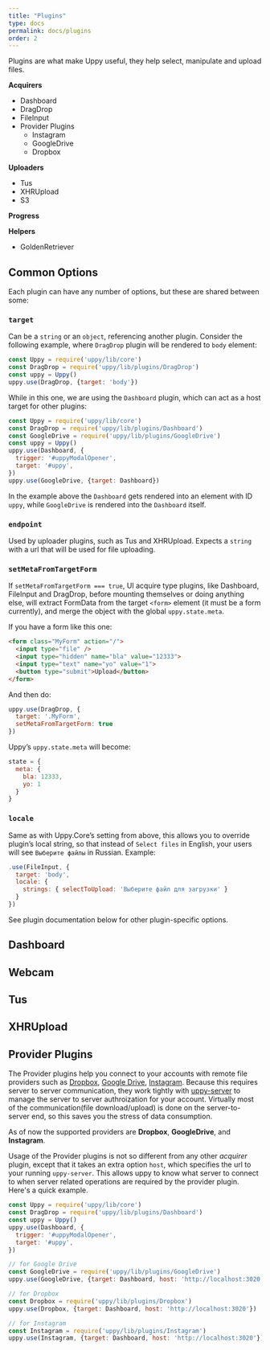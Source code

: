 ```yaml
---
title: "Plugins"
type: docs
permalink: docs/plugins
order: 2
---
```


Plugins are what make Uppy useful, they help select, manipulate and upload files.

**Acquirers**
- Dashboard
- DragDrop
- FileInput
- Provider Plugins
  - Instagram
  - GoogleDrive
  - Dropbox

**Uploaders**
- Tus
- XHRUpload
- S3

**Progress**


**Helpers**
- GoldenRetriever

## Common Options

Each plugin can have any number of options, but these are shared between some:

### `target`

Can be a `string` or an `object`, referencing another plugin. Consider the following example, where `DragDrop` plugin will be rendered to `body` element:

```js
const Uppy = require('uppy/lib/core')
const DragDrop = require('uppy/lib/plugins/DragDrop')
const uppy = Uppy()
uppy.use(DragDrop, {target: 'body'})
```

While in this one, we are using the `Dashboard` plugin, which can act as a host target for other plugins:

```js
const Uppy = require('uppy/lib/core')
const DragDrop = require('uppy/lib/plugins/Dashboard')
const GoogleDrive = require('uppy/lib/plugins/GoogleDrive')
const uppy = Uppy()
uppy.use(Dashboard, {
  trigger: '#uppyModalOpener',
  target: '#uppy',
})
uppy.use(GoogleDrive, {target: Dashboard})
```

In the example above the `Dashboard` gets rendered into an element with ID `uppy`, while `GoogleDrive` is rendered into the `Dashboard` itself.

### `endpoint`

Used by uploader plugins, such as Tus and XHRUpload. Expects a `string` with a url that will be used for file uploading.

### `setMetaFromTargetForm`

If `setMetaFromTargetForm === true`, UI acquire type plugins, like Dashboard, FileInput and DragDrop, before mounting themselves or doing anything else, will extract FormData
from the target `<form>` element (it must be a form currently), and merge the object with the global `uppy.state.meta`.

If you have a form like this one:

```html
<form class="MyForm" action="/">
  <input type="file" />
  <input type="hidden" name="bla" value="12333">
  <input type="text" name="yo" value="1">
  <button type="submit">Upload</button>
</form>
```

And then do:

```js
uppy.use(DragDrop, {
  target: '.MyForm',
  setMetaFromTargetForm: true
})
```

Uppy’s `uppy.state.meta` will become:

```js
state = {
  meta: {
    bla: 12333,
    yo: 1
  }
}
```

### `locale`

Same as with Uppy.Core’s setting from above, this allows you to override plugin’s local string, so that instead of `Select files` in English, your users will see `Выберите файлы` in Russian. Example:

```js
.use(FileInput, {
  target: 'body', 
  locale: {
    strings: { selectToUpload: 'Выберите файл для загрузки' }
  }
})
```

See plugin documentation below for other plugin-specific options.

## Dashboard

## Webcam

## Tus

## XHRUpload

## Provider Plugins

The Provider plugins help you connect to your accounts with remote file providers such as [Dropbox](https://dropbox.com),
[Google Drive](https://drive.google.com), [Instagram](https://instagram.com). Because this requires server to server communication, they work tightly with
[uppy-server](https://github.com/transloadit/uppy-server) to manage the server to server authroization for your account. Virtually most of the communication(file download/upload) is done on the server-to-server end, so this saves you the stress of data consumption.

As of now the supported providers are **Dropbox**, **GoogleDrive**, and **Instagram**.

Usage of the Provider plugins is not so different from any other *acquirer* plugin, except that it takes an extra option `host`, which specifies the url to your running `uppy-server`. This allows uppy to know what server to connect to when server related operations are required by the provider plugin. Here's a quick example.

```js
const Uppy = require('uppy/lib/core')
const DragDrop = require('uppy/lib/plugins/Dashboard')
const uppy = Uppy()
uppy.use(Dashboard, {
  trigger: '#uppyModalOpener',
  target: '#uppy',
})

// for Google Drive
const GoogleDrive = require('uppy/lib/plugins/GoogleDrive')
uppy.use(GoogleDrive, {target: Dashboard, host: 'http://localhost:3020'})

// for Dropbox
const Dropbox = require('uppy/lib/plugins/Dropbox')
uppy.use(Dropbox, {target: Dashboard, host: 'http://localhost:3020'})

// for Instagram
const Instagram = require('uppy/lib/plugins/Instagram')
uppy.use(Instagram, {target: Dashboard, host: 'http://localhost:3020'})
```
